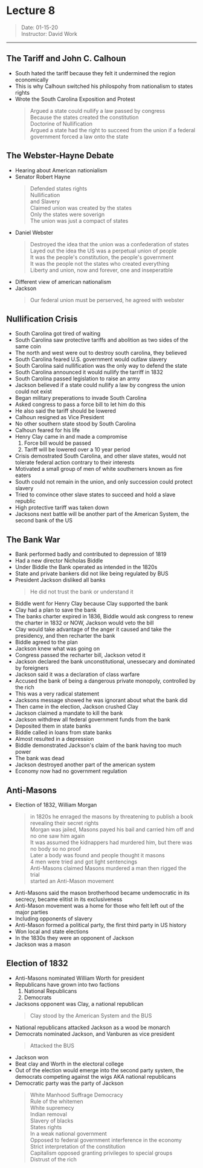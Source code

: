 # Lecture 8  
> Date: 01-15-20  
> Instructor: David Work  
---  
## The Tariff and John C. Calhoun  
   * South hated the tariff because they felt it undermined the region economically  
   * This is why Calhoun switched his philospohy from nationalism to states rights  
   * Wrote the South Carolina Exposition and Protest  
      > Argued a state could nullify a law passed by congress  
         Because the states created the constitution  
         Doctorine of Nullification  
      > Argued a state had the right to succeed from the union if a federal government forced a law onto the state  
## The Webster-Hayne Debate  
   * Hearing about American nationialism  
   * Senator Robert Hayne  
      > Defended states rights  
         Nullification  
         and Slavery  
      > Claimed union was created by the states  
         Only the states were soverign  
         The union was just a compact of states  
   * Daniel Webster  
      > Destroyed the idea that the union was a confederation of states  
         Layed out the idea the US was a perpetual union of people  
         It was the people's constitution, the people's government  
         It was the people not the states who created everything  
         Liberty and union, now and forever, one and inseperatble  
   * Different view of american nationalism  
   * Jackson  
      > Our federal union must be perserved, he agreed with webster  
  
## Nullification Crisis  
   * South Carolina got tired of waiting  
   * South Carolina saw protective tariffs and abolition as two sides of the same coin  
   * The north and west were out to destroy south carolina, they believed  
   * South Carolina feared U.S. government would outlaw slavery  
   * South Carolina said nullification was the only way to defend the state  
   * South Carolina announced it would nullify the tarriff in 1832   
   * South Carolina passed legislation to raise an army  
   * Jackson believed if a state could nullify a law by congress the union could not exist  
   * Began military preperations to invade South Carolina  
   * Asked congress to pass a force bill to let him do this  
   * He also said the tariff should be lowered  
   * Calhoun resigned as Vice President  
   * No other southern state stood by South Carolina  
   * Calhoun feared for his life  
   * Henry Clay came in and made a compromise  
      1. Force bill would be passed  
      2. Tariff will be lowered over a 10 year period  
   * Crisis demostrated South Carolina, and other slave states, would not tolerate federal action contrary to their interests  
   * Motivated a small group of men of white southerners known as fire eaters  
   * South could not remain in the union, and only succession could protect slavery  
   * Tried to convince other slave states to succeed and hold a slave republic  
   * High protective tariff was taken down  
   * Jacksons next battle will be another part of the American System, the second bank of the US  
  
## The Bank War  
   * Bank performed badly and contributed to depression of 1819  
   * Had a new director Nicholas Biddle  
   * Under Biddle the Bank operated as intended in the 1820s  
   * State and private bankers did not like being regulated by BUS  
   * President Jackson disliked all banks  
      > He did not trust the bank or understand it  
   * Biddle went for Henry Clay because Clay supported the bank  
   * Clay had a plan to save the bank  
   * The banks charter expired in 1836, Biddle would ask congress to renew the charter in 1832 or NOW, Jackson would veto the bill  
   * Clay would take advantage of the anger it caused and take the presidency, and then recharter the bank  
   * Biddle agreed to the plan  
   * Jackson knew what was going on  
   * Congress passed the recharter bill, Jackson vetod it  
   * Jackson declared the bank unconstitutional, unessecary and dominated by foreigners  
   * Jackson said it was a declaration of class warfare  
   * Accused the bank of being a dangerous private monopoly, controlled by the rich  
   * This was a very radical statement  
   * Jacksons message showed he was ignorant about what the bank did  
   * Then came in the election, Jackson crushed Clay  
   * Jackson claimed a mandate to kill the bank  
   * Jackson withdrew all federal government funds from the bank  
   * Deposited them in state banks  
   * Biddle called in loans from state banks  
   * Almost resulted in a depression  
   * Biddle demonstrated Jackson's claim of the bank having too much power  
   * The bank was dead  
   * Jackson destroyed another part of the american system  
   * Economy now had no government regulation  
  
## Anti-Masons  
   * Election of 1832, William Morgan  
      > in 1820s he enraged the masons by threatening to publish a book revealing their secret rights  
         Morgan was jailed, Masons payed his bail and carried him off and no one saw him again  
         It was assumed the kidnappers had murdered him, but there was no body so no proof  
         Later a body was found and people thought it masons  
         4 men were tried and got light sentencings  
         Anti-Masons claimed Masons murdered a man then rigged the trial  
         started an Anti-Mason movement  
   * Anti-Masons said the mason brotherhood became undemocratic in its secrecy, became elitist in its exclusiveness  
   * Anti-Mason movement was a home for those who felt left out of the major parties  
   * Including opponents of slavery  
   * Anti-Mason formed a political party, the first third party in US history  
   * Won local and state elections  
   * In the 1830s they were an opponent of Jackson  
   * Jackson was a mason  
  
## Election of 1832  
   * Anti-Masons nominated William Worth for president  
   * Republicans have grown into two factions  
      1. National Republicans  
      2. Democrats  
   * Jacksons opponent was Clay, a national republican  
      > Clay stood by the American System and the BUS  
   * National republicans attacked Jackson as a wood be monarch  
   * Democrats nominated Jackson, and Vanburen as vice president  
      > Attacked the BUS  
   * Jackson won  
   * Beat clay and Worth in the electoral college  
   * Out of the election would emerge into the second party system, the democrats competing against the wigs AKA national republicans  
   * Democratic party was the party of Jackson  
      > White Manhood Suffrage Democracy  
         Rule of the whitemen  
         White supremecy  
         Indian removal  
         Slavery of blacks  
         States rights  
         In a weak national government  
         Opposed to federal government interference in the economy  
         Strict interpretation of the constitution  
         Capitalism opposed granting privileges to special groups   
         Distrust of the rich  

